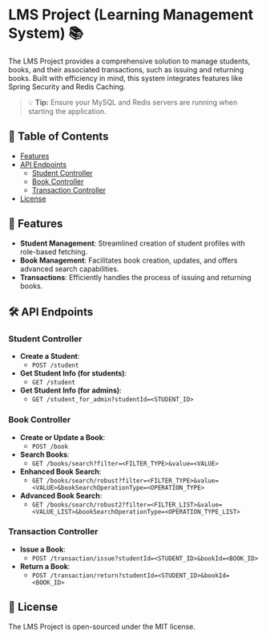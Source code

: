 # LMS Project (Learning Management System) 📚

The LMS Project provides a comprehensive solution to manage students, books, and their associated transactions, such as issuing and returning books. Built with efficiency in mind, this system integrates features like Spring Security and Redis Caching.

> 💡 **Tip:** Ensure your MySQL and Redis servers are running when starting the application.

## 📌 Table of Contents

- [Features](#features)
- [API Endpoints](#api-endpoints)
  - [Student Controller](#student-controller)
  - [Book Controller](#book-controller)
  - [Transaction Controller](#transaction-controller)
- [License](#license)

## 🚀 Features

- **Student Management**: Streamlined creation of student profiles with role-based fetching.
- **Book Management**: Facilitates book creation, updates, and offers advanced search capabilities.
- **Transactions**: Efficiently handles the process of issuing and returning books.

## 🛠 API Endpoints

### Student Controller

- **Create a Student**:
  - `POST /student`
- **Get Student Info (for students)**:
  - `GET /student`
- **Get Student Info (for admins)**:
  - `GET /student_for_admin?studentId=<STUDENT_ID>`

### Book Controller

- **Create or Update a Book**:
  - `POST /book`
- **Search Books**:
  - `GET /books/search?filter=<FILTER_TYPE>&value=<VALUE>`
- **Enhanced Book Search**:
  - `GET /books/search/robust?filter=<FILTER_TYPE>&value=<VALUE>&bookSearchOperationType=<OPERATION_TYPE>`
- **Advanced Book Search**:
  - `GET /books/search/robust2?filter=<FILTER_LIST>&value=<VALUE_LIST>&bookSearchOperationType=<OPERATION_TYPE_LIST>`

### Transaction Controller

- **Issue a Book**:
  - `POST /transaction/issue?studentId=<STUDENT_ID>&bookId=<BOOK_ID>`
- **Return a Book**:
  - `POST /transaction/return?studentId=<STUDENT_ID>&bookId=<BOOK_ID>`

## 📜 License

The LMS Project is open-sourced under the MIT license.
